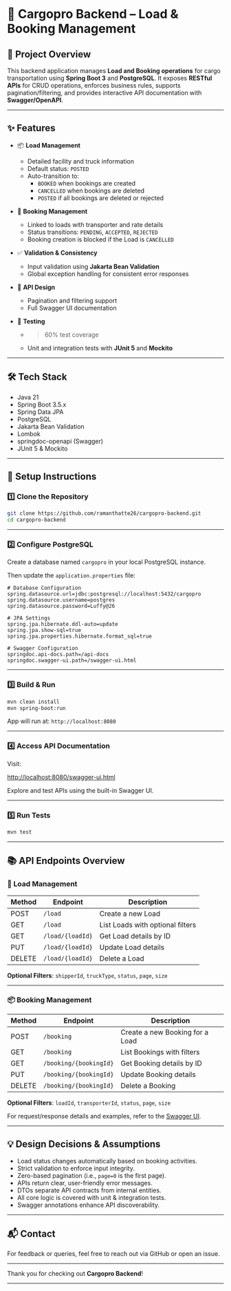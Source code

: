# 🚛 Cargopro Backend – Load & Booking Management

## 📘 Project Overview

This backend application manages **Load and Booking operations** for cargo transportation using **Spring Boot 3** and **PostgreSQL**. It exposes **RESTful APIs** for CRUD operations, enforces business rules, supports pagination/filtering, and provides interactive API documentation with **Swagger/OpenAPI**.

---

## ✨ Features

- 📦 **Load Management**

  - Detailed facility and truck information
  - Default status: `POSTED`
  - Auto-transition to:
    - `BOOKED` when bookings are created
    - `CANCELLED` when bookings are deleted
    - `POSTED` if all bookings are deleted or rejected

- 📝 **Booking Management**

  - Linked to loads with transporter and rate details
  - Status transitions: `PENDING`, `ACCEPTED`, `REJECTED`
  - Booking creation is blocked if the Load is `CANCELLED`

- ✅ **Validation & Consistency**

  - Input validation using **Jakarta Bean Validation**
  - Global exception handling for consistent error responses

- 📄 **API Design**

  - Pagination and filtering support
  - Full Swagger UI documentation

- 🧪 **Testing**
  - > 60% test coverage
  - Unit and integration tests with **JUnit 5** and **Mockito**

---

## 🛠️ Tech Stack

- Java 21
- Spring Boot 3.5.x
- Spring Data JPA
- PostgreSQL
- Jakarta Bean Validation
- Lombok
- springdoc-openapi (Swagger)
- JUnit 5 & Mockito

---

## 🚀 Setup Instructions

### 1️⃣ Clone the Repository

```bash
git clone https://github.com/ramanthatte26/cargopro-backend.git
cd cargopro-backend
```

---

### 2️⃣ Configure PostgreSQL

Create a database named `cargopro` in your local PostgreSQL instance.

Then update the `application.properties` file:

```properties
# Database Configuration
spring.datasource.url=jdbc:postgresql://localhost:5432/cargopro
spring.datasource.username=postgres
spring.datasource.password=Luffy@26

# JPA Settings
spring.jpa.hibernate.ddl-auto=update
spring.jpa.show-sql=true
spring.jpa.properties.hibernate.format_sql=true

# Swagger Configuration
springdoc.api-docs.path=/api-docs
springdoc.swagger-ui.path=/swagger-ui.html
```

---

### 3️⃣ Build & Run

```bash
mvn clean install
mvn spring-boot:run
```

App will run at: `http://localhost:8080`

---

### 4️⃣ Access API Documentation

Visit:

[http://localhost:8080/swagger-ui.html](http://localhost:8080/swagger-ui.html)

Explore and test APIs using the built-in Swagger UI.

---

### 5️⃣ Run Tests

```bash
mvn test
```

---

## 📚 API Endpoints Overview

### 🚚 Load Management

| Method | Endpoint         | Description                      |
| ------ | ---------------- | -------------------------------- |
| POST   | `/load`          | Create a new Load                |
| GET    | `/load`          | List Loads with optional filters |
| GET    | `/load/{loadId}` | Get Load details by ID           |
| PUT    | `/load/{loadId}` | Update Load details              |
| DELETE | `/load/{loadId}` | Delete a Load                    |

**Optional Filters**: `shipperId`, `truckType`, `status`, `page`, `size`

---

### 📦 Booking Management

| Method | Endpoint               | Description                     |
| ------ | ---------------------- | ------------------------------- |
| POST   | `/booking`             | Create a new Booking for a Load |
| GET    | `/booking`             | List Bookings with filters      |
| GET    | `/booking/{bookingId}` | Get Booking details by ID       |
| PUT    | `/booking/{bookingId}` | Update Booking details          |
| DELETE | `/booking/{bookingId}` | Delete a Booking                |

**Optional Filters**: `loadId`, `transporterId`, `status`, `page`, `size`

For request/response details and examples, refer to the [Swagger UI](http://localhost:8080/swagger-ui.html).

---

## 💡 Design Decisions & Assumptions

- Load status changes automatically based on booking activities.
- Strict validation to enforce input integrity.
- Zero-based pagination (i.e., `page=0` is the first page).
- APIs return clear, user-friendly error messages.
- DTOs separate API contracts from internal entities.
- All core logic is covered with unit & integration tests.
- Swagger annotations enhance API discoverability.

---

## 📬 Contact

For feedback or queries, feel free to reach out via GitHub or open an issue.

---

Thank you for checking out **Cargopro Backend**!

---
